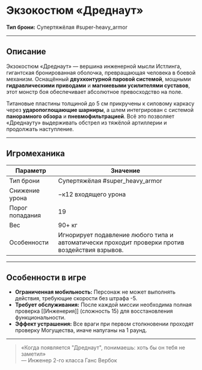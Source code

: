# Экзокостюм «Дреднаут»

**Тип брони:** Супертяжёлая #super-heavy_armor 

---

## Описание

Экзокостюм «Дреднаут» — вершина инженерной мысли Истлинга, гигантская бронированная оболочка, превращающая человека в боевой механизм. Оснащённый **двухконтурной паровой системой**, мощными **гидравлическими приводами** и **магниевыми усилителями суставов**, этот монстр боя обеспечивает абсолютное превосходство на поле.

Титановые пластины толщиной до 5 см прикручены к силовому каркасу через **ударопоглощающие шарниры**, а шлем интегрирован с системой **панорамного обзора** и **пневмофильтрацией**. Всё это позволяет «Дреднауту» выдерживать обстрел из тяжёлой артиллерии и продолжать наступление.

---

## Игромеханика

| Параметр        | Значение                                                                                        |
| --------------- | ----------------------------------------------------------------------------------------------- |
| Тип брони       | Супертяжёлая #super_heavy_armor                                                                 |
| Снижение урона  | −к12 входящего урона                                                                            |
| Порог попадания | 19                                                                                              |
| Вес             | 90+ кг                                                                                          |
| Особенности     | Игнорирует подавление любого типа и автоматически проходит проверки против воздействия взрывов. |

---

## Особенности в игре

- **Ограниченная мобильность:** Персонаж не может выполнять действия, требующие скорости без штрафа -5.
- **Требует обслуживания:** После каждой миссии необходима полная проверка [[Инженерия]] (сложность 15) для восстановления функциональности.
- **Эффект устрашения:** Все враги при первом столкновении проходят проверку Могущества, иначе напуганы на 1 раунд.

---

> «Когда появляется "Дреднаут", понимаешь: хоть бы он тебя не заметил»  
> — Инженер 2-го класса Ганс Вербок
